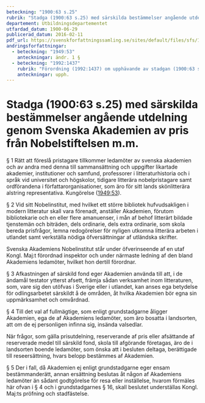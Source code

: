 ```yaml
---
beteckning: "1900:63 s.25"
rubrik: "Stadga (1900:63 s.25) med särskilda bestämmelser angående utdelning genom Svenska Akademien av pris från Nobelstiftelsen m.m."
departement: Utbildningsdepartementet
utfardad_datum: 1900-06-29
publicerad_datum: 2016-02-11
pdf_url: https://svenskforfattningssamling.se/sites/default/files/sfs/1900-06/SFS1900-63.pdf
andringsforfattningar:
  - beteckning: "1949:53"
    anteckningar: ändr. 1 §
  - beteckning: "1992:1437"
    rubrik: "Förordning (1992:1437) om upphävande av stadgan (1900:63 s.25) med särskilda bestämmelser angående utdelning genom Svenska Akademien av pris från Nobelstiftelsen m.m."
    anteckningar: upph.
---
```


# Stadga (1900:63 s.25) med särskilda bestämmelser angående utdelning genom Svenska Akademien av pris från Nobelstiftelsen m.m.

§ 1 Rätt att föreslå pristagare tillkommer ledamöter av svenska akademien och av andra med denna till sammansättning och uppgifter likartade akademier, institutioner och samfund, professorer i litteraturhistoria och i språk vid universitet och högskolor, tidigare litterära nobelpristagare samt ordförandena i författarorganisationer, som äro för sitt lands skönlitterära alstring representativa. Kungörelse ([1949:53](https://selex.se/eli/sfs/1949/53)).

§ 2 Vid sitt Nobelinstitut, med hvilket ett större bibliotek hufvudsakligen i modern litteratur skall vara förenadt, anställer Akademien, förutom bibliotekarie och en eller flere amanuenser, i mån af behof litterärt bildade tjenstemän och biträden, dels ordinarie, dels extra ordinarie, som skola bereda prisfrågor, lemna redogörelser för nyligen utkomna litterära arbeten i utlandet samt verkställa nödiga öfversättningar af utländska skrifter.

Svenska Akademiens Nobelinstitut står under öfverinseende af en utaf Kongl. Maj:t förordnad inspektor och under närmaste ledning af den bland Akademiens ledamöter, hvilket hon dertill förordnar.

§ 3 Afkastningen af särskild fond eger Akademien använda till att, i de ändamål testator ytterst afsett, främja sådan verksamhet inom litteraturen, som, vare sig den utöfvas i Sverige eller i utlandet, kan anses ega betydelse för odlingsarbetet särskildt å de områden, åt hvilka Akademien bör egna sin uppmärksamhet och omvårdnad.

§ 4 Till det val af fullmägtige, som enligt grundstadgarne åligger Akademien, ega de af Akademiens ledamöter, som äro bosatta i landsorten, att om de ej personligen infinna sig, insända valsedlar.

När frågor, som gälla prisutdelning, reserverande af pris eller afsättande af reserverade medel till särskild fond, skola till afgörande företagas, äro de i landsorten boende ledamöter, som önska att i besluten deltaga, berättigade till reseersättning, hvars belopp bestämmes af Akademien.

§ 5 Der i fall, då Akademien ej enligt grundstadgarne eger ensam bestämmanderätt, annan ersättning beslutas åt någon af Akademiens ledamöter än sådant godtgörelse för resa eller inställelse, hvarom förmäles här ofvan i § 4 och i grundstadgarnes § 16, skall beslutet underställas Kongl. Maj:ts pröfning och stadfästelse.